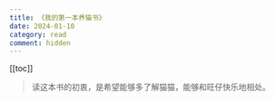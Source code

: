 ```yaml
---
title: 《我的第一本养猫书》
date: 2024-01-10
category: read
comment: hidden
---
```


[[toc]]

> 读这本书的初衷，是希望能够多了解猫猫，能够和旺仔快乐地相处。


